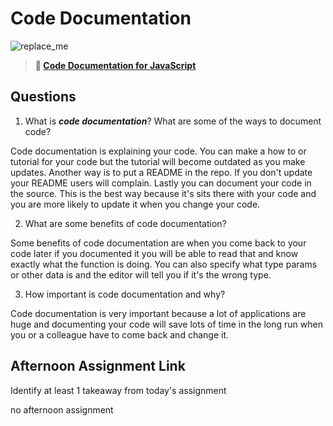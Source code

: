 # Code Documentation

![replace_me](https://codeworks.blob.core.windows.net/public/assets/img/illustrations/placeholder.svg)

> **📖 [Code Documentation for JavaScript](https://codeworksacademy.com/fs-student-guide/resources/wk7/02-JSDocs)**

## Questions

1. What is ***code documentation***? What are some of the ways to document code?

Code documentation is explaining your code. You can make a how to or tutorial for your code but the tutorial will become outdated as you make updates. Another way is to put a README in the repo. If you don't update your README users will complain. Lastly you can document your code in the source. This is the best way because it's sits there with your code and you are more likely to update it when you change your code.

2. What are some benefits of code documentation?

Some benefits of code documentation are when you come back to your code later if you documented it you will be able to read that and know exactly what the function is doing. You can also specify what type params or other data is and the editor will tell you if it's the wrong type.

3. How important is code documentation and why?

Code documentation is very important because a lot of applications are huge and documenting your code will save lots of time in the long run when you or a colleague have to come back and change it.

## Afternoon Assignment Link


Identify at least 1 takeaway from today's assignment

no afternoon assignment